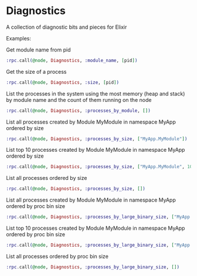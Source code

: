 # Diagnostics

A collection of diagnostic bits and pieces for Elixir


Examples:

Get module name from pid
```elixir
:rpc.call(@node, Diagnostics, :module_name, [pid])
```

Get the size of a process
```elixir
:rpc.call(@node, Diagnostics, :size, [pid])
```

List the processes in the system using the most memory (heap and stack) by module name and the count of them running on the node
```elixir
:rpc.call(@node, Diagnostics, :processes_by_module, [])
```

List all processes created by Module MyModule in namespace MyApp ordered by size
```elixir
:rpc.call(@node, Diagnostics, :processes_by_size, ["MyApp.MyModule"])
```

List top 10 processes created by Module MyModule in namespace MyApp ordered by size
```elixir
:rpc.call(@node, Diagnostics, :processes_by_size, ["MyApp.MyModule", 10])
```

List all processes ordered by size
```elixir
:rpc.call(@node, Diagnostics, :processes_by_size, [])
```

List all processes created by Module MyModule in namespace MyApp ordered by proc bin size
```elixir
:rpc.call(@node, Diagnostics, :processes_by_large_binary_size, ["MyApp.MyModule"])
```

List top 10 processes created by Module MyModule in namespace MyApp ordered by proc bin size
```elixir
:rpc.call(@node, Diagnostics, :processes_by_large_binary_size, ["MyApp.MyModule", 10])
```

List all processes ordered by proc bin size
```elixir
:rpc.call(@node, Diagnostics, :processes_by_large_binary_size, [])
```


